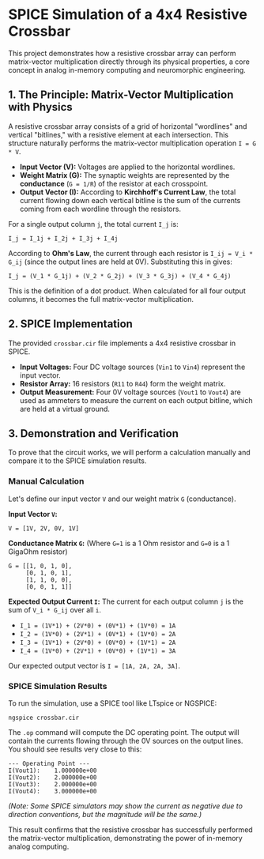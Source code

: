 # SPICE Simulation of a 4x4 Resistive Crossbar

This project demonstrates how a resistive crossbar array can perform matrix-vector multiplication directly through its physical properties, a core concept in analog in-memory computing and neuromorphic engineering.

## 1. The Principle: Matrix-Vector Multiplication with Physics

A resistive crossbar array consists of a grid of horizontal "wordlines" and vertical "bitlines," with a resistive element at each intersection. This structure naturally performs the matrix-vector multiplication operation `I = G * V`.

-   **Input Vector (V):** Voltages are applied to the horizontal wordlines.
-   **Weight Matrix (G):** The synaptic weights are represented by the **conductance** (`G = 1/R`) of the resistor at each crosspoint.
-   **Output Vector (I):** According to **Kirchhoff's Current Law**, the total current flowing down each vertical bitline is the sum of the currents coming from each wordline through the resistors.

For a single output column `j`, the total current `I_j` is:

    I_j = I_1j + I_2j + I_3j + I_4j

According to **Ohm's Law**, the current through each resistor is `I_ij = V_i * G_ij` (since the output lines are held at 0V). Substituting this in gives:

    I_j = (V_1 * G_1j) + (V_2 * G_2j) + (V_3 * G_3j) + (V_4 * G_4j)

This is the definition of a dot product. When calculated for all four output columns, it becomes the full matrix-vector multiplication.

## 2. SPICE Implementation

The provided `crossbar.cir` file implements a 4x4 resistive crossbar in SPICE.

-   **Input Voltages:** Four DC voltage sources (`Vin1` to `Vin4`) represent the input vector.
-   **Resistor Array:** 16 resistors (`R11` to `R44`) form the weight matrix.
-   **Output Measurement:** Four 0V voltage sources (`Vout1` to `Vout4`) are used as ammeters to measure the current on each output bitline, which are held at a virtual ground.

## 3. Demonstration and Verification

To prove that the circuit works, we will perform a calculation manually and compare it to the SPICE simulation results.

### Manual Calculation

Let's define our input vector `V` and our weight matrix `G` (conductance).

**Input Vector `V`:**

    V = [1V, 2V, 0V, 1V]

**Conductance Matrix `G`:**
(Where `G=1` is a 1 Ohm resistor and `G=0` is a 1 GigaOhm resistor)

    G = [[1, 0, 1, 0],
         [0, 1, 0, 1],
         [1, 1, 0, 0],
         [0, 0, 1, 1]]

**Expected Output Current `I`:**
The current for each output column `j` is the sum of `V_i * G_ij` over all `i`.

* `I_1 = (1V*1) + (2V*0) + (0V*1) + (1V*0) = 1A`
* `I_2 = (1V*0) + (2V*1) + (0V*1) + (1V*0) = 2A`
* `I_3 = (1V*1) + (2V*0) + (0V*0) + (1V*1) = 2A`
* `I_4 = (1V*0) + (2V*1) + (0V*0) + (1V*1) = 3A`

Our expected output vector is `I = [1A, 2A, 2A, 3A]`.

### SPICE Simulation Results

To run the simulation, use a SPICE tool like LTspice or NGSPICE:

    ngspice crossbar.cir

The `.op` command will compute the DC operating point. The output will contain the currents flowing through the 0V sources on the output lines. You should see results very close to this:

    --- Operating Point ---
    I(Vout1):    1.000000e+00
    I(Vout2):    2.000000e+00
    I(Vout3):    2.000000e+00
    I(Vout4):    3.000000e+00

*(Note: Some SPICE simulators may show the current as negative due to direction conventions, but the magnitude will be the same.)*

This result confirms that the resistive crossbar has successfully performed the matrix-vector multiplication, demonstrating the power of in-memory analog computing.